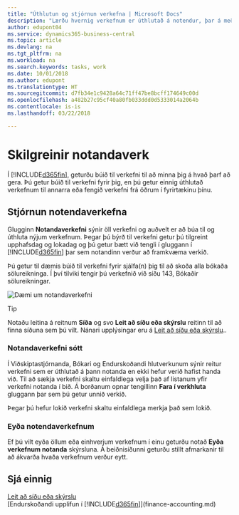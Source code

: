 ```yaml
---
title: "Úthlutun og stjórnun verkefna | Microsoft Docs"
description: "Lærðu hvernig verkefnum er úthlutað á notendur, þar á meðal endurskoðandann þinn, í Business Central"
author: edupont04
ms.service: dynamics365-business-central
ms.topic: article
ms.devlang: na
ms.tgt_pltfrm: na
ms.workload: na
ms.search.keywords: tasks, work
ms.date: 10/01/2018
ms.author: edupont
ms.translationtype: HT
ms.sourcegitcommit: d7fb34e1c9428a64c71ff47be8bcff174649c00d
ms.openlocfilehash: a482b27c95cf40a80fb033ddd0d5333014a2064b
ms.contentlocale: is-is
ms.lasthandoff: 03/22/2018

---
```

# <a name="defining-user-tasks"></a>Skilgreinir notandaverk
Í [!INCLUDE[d365fin](includes/d365fin_md.md)], geturðu búið til verkefni til að minna þig á hvað þarf að gera. Þú getur búið til verkefni fyrir þig, en þú getur einnig úthlutað verkefnum til annarra eða fengið verkefni frá öðrum í fyrirtækinu þínu.  

## <a name="managing-user-tasks"></a>Stjórnun notendaverkefna
Glugginn **Notandaverkefni** sýnir öll verkefni og auðvelt er að búa til og úthluta nýjum verkefnum. Þegar þú býrð til verkefni getur þú tilgreint upphafsdag og lokadag og þú getur bætt við tengli í gluggann í [!INCLUDE[d365fin](includes/d365fin_md.md)] þar sem notandinn verður að framkvæma verkið.  

Þú getur til dæmis búið til verkefni fyrir sjálfa(n) þig til að skoða alla bókaða sölureikninga. Í því tilviki tengir þú verkefnið við síðu 143, Bókaðir sölureikningar.  

![Dæmi um notandaverkefni](media/across-user-tasks/sample-user-task.png "Dæmi um notandaverkefni")

> [!TIP]  
>  Notaðu leitina á reitnum **Síða** og svo **Leit að síðu eða skýrslu** reitinn til að finna síðuna sem þú vilt. Nánari upplýsingar eru á [Leit að síðu eða skýrslu](ui-search.md)..  

### <a name="picking-up-user-tasks"></a>Notandaverkefni sótt
Í Viðskiptastjórnanda, Bókari og Endurskoðandi hlutverkunum sýnir reitur verkefni sem er úthlutað á þann notanda en ekki hefur verið hafist handa við. Til að sækja verkefni skaltu einfaldlega velja það af listanum yfir verkefni notanda í bið. Á borðanum opnar tengillinn **Fara í verkhluta** gluggann þar sem þú getur unnið verkið.  

Þegar þú hefur lokið verkefni skaltu einfaldlega merkja það sem lokið.  

### <a name="deleting-user-tasks"></a>Eyða notendaverkefnum
Ef þú vilt eyða öllum eða einhverjum verkefnum í einu geturðu notað **Eyða verkefnum notanda** skýrsluna. Á beiðnisíðunni geturðu stillt afmarkanir til að ákvarða hvaða verkefnum verður eytt.  

## <a name="see-also"></a>Sjá einnig
[Leit að síðu eða skýrslu](ui-search.md)  
[Endurskoðandi upplifun í [!INCLUDE[d365fin](includes/d365fin_md.md)]](finance-accounting.md)  

